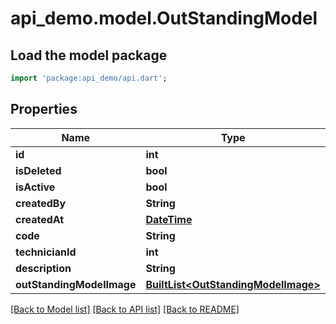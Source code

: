 # api_demo.model.OutStandingModel

## Load the model package
```dart
import 'package:api_demo/api.dart';
```

## Properties
Name | Type | Description | Notes
------------ | ------------- | ------------- | -------------
**id** | **int** |  | [optional] 
**isDeleted** | **bool** |  | [optional] 
**isActive** | **bool** |  | [optional] 
**createdBy** | **String** |  | [optional] 
**createdAt** | [**DateTime**](DateTime.md) |  | [optional] 
**code** | **String** |  | [optional] 
**technicianId** | **int** |  | [optional] 
**description** | **String** |  | [optional] 
**outStandingModelImage** | [**BuiltList&lt;OutStandingModelImage&gt;**](OutStandingModelImage.md) |  | [optional] 

[[Back to Model list]](../README.md#documentation-for-models) [[Back to API list]](../README.md#documentation-for-api-endpoints) [[Back to README]](../README.md)



